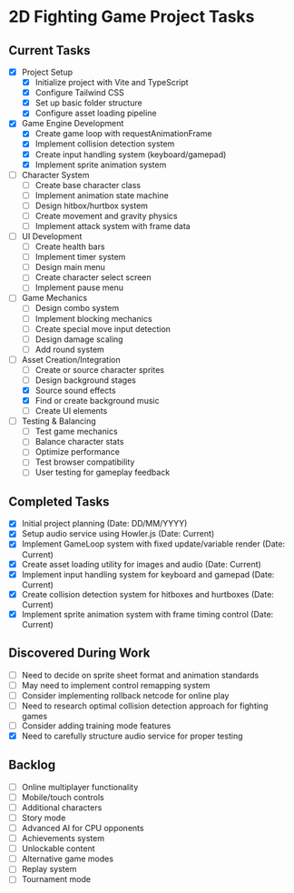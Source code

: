 # 2D Fighting Game Project Tasks

## Current Tasks

- [x] Project Setup
  - [x] Initialize project with Vite and TypeScript
  - [x] Configure Tailwind CSS
  - [x] Set up basic folder structure
  - [x] Configure asset loading pipeline
- [x] Game Engine Development
  - [x] Create game loop with requestAnimationFrame
  - [x] Implement collision detection system
  - [x] Create input handling system (keyboard/gamepad)
  - [x] Implement sprite animation system
- [ ] Character System
  - [ ] Create base character class
  - [ ] Implement animation state machine
  - [ ] Design hitbox/hurtbox system
  - [ ] Create movement and gravity physics
  - [ ] Implement attack system with frame data
- [ ] UI Development
  - [ ] Create health bars
  - [ ] Implement timer system
  - [ ] Design main menu
  - [ ] Create character select screen
  - [ ] Implement pause menu
- [ ] Game Mechanics
  - [ ] Design combo system
  - [ ] Implement blocking mechanics
  - [ ] Create special move input detection
  - [ ] Design damage scaling
  - [ ] Add round system
- [ ] Asset Creation/Integration
  - [ ] Create or source character sprites
  - [ ] Design background stages
  - [x] Source sound effects
  - [x] Find or create background music
  - [ ] Create UI elements
- [ ] Testing & Balancing
  - [ ] Test game mechanics
  - [ ] Balance character stats
  - [ ] Optimize performance
  - [ ] Test browser compatibility
  - [ ] User testing for gameplay feedback

## Completed Tasks

- [x] Initial project planning (Date: DD/MM/YYYY)
- [x] Setup audio service using Howler.js (Date: Current)
- [x] Implement GameLoop system with fixed update/variable render (Date: Current)
- [x] Create asset loading utility for images and audio (Date: Current)
- [x] Implement input handling system for keyboard and gamepad (Date: Current)
- [x] Create collision detection system for hitboxes and hurtboxes (Date: Current)
- [x] Implement sprite animation system with frame timing control (Date: Current)

## Discovered During Work

- [ ] Need to decide on sprite sheet format and animation standards
- [ ] May need to implement control remapping system
- [ ] Consider implementing rollback netcode for online play
- [ ] Need to research optimal collision detection approach for fighting games
- [ ] Consider adding training mode features
- [x] Need to carefully structure audio service for proper testing

## Backlog

- [ ] Online multiplayer functionality
- [ ] Mobile/touch controls
- [ ] Additional characters
- [ ] Story mode
- [ ] Advanced AI for CPU opponents
- [ ] Achievements system
- [ ] Unlockable content
- [ ] Alternative game modes
- [ ] Replay system
- [ ] Tournament mode
